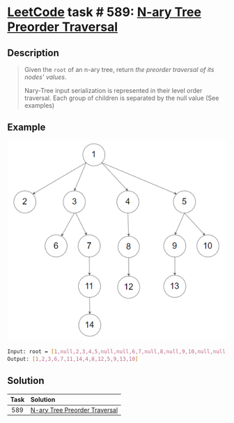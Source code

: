 # [LeetCode][leetcode] task # 589: [N-ary Tree Preorder Traversal][task]

Description
-----------

> Given the `root` of an n-ary tree, return _the preorder traversal of its nodes' values_.
> 
> Nary-Tree input serialization is represented in their level order traversal.
> Each group of children is separated by the null value (See examples)

 Example
-------

![tree.png](image/tree.png)

```sh
Input: root = [1,null,2,3,4,5,null,null,6,7,null,8,null,9,10,null,null,11,null,12,null,13,null,null,14]
Output: [1,2,3,6,7,11,14,4,8,12,5,9,13,10]
```

Solution
--------

| Task | Solution                                  |
|:----:|:------------------------------------------|
| 589  | [N-ary Tree Preorder Traversal][solution] |


[leetcode]: <http://leetcode.com/>
[task]: <https://leetcode.com/problems/n-ary-tree-preorder-traversal/>
[solution]: <https://github.com/wellaxis/praxis-leetcode/blob/main/src/main/java/com/witalis/praxis/leetcode/task/h6/p589/option/Practice.java>
